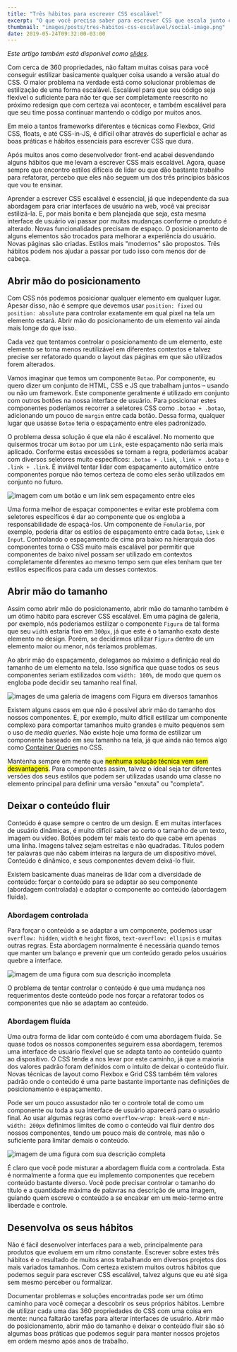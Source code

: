 ```yaml
---
title: "Três hábitos para escrever CSS escalável"
excerpt: "O que você precisa saber para escrever CSS que escala junto com o seu projeto."
thumbnail: "images/posts/tres-habitos-css-escalavel/social-image.png"
date: 2019-05-24T09:32:00-03:00
---
```


_Este artigo também está disponível como [slides][slides]._

Com cerca de 360 propriedades, não faltam muitas coisas para você conseguir
estilizar basicamente qualquer coisa usando a versão atual do CSS. O maior
problema na verdade está como solucionar problemas de estilização de uma forma
escalável. Escalável para que seu código seja flexível o suficiente para não
ter que ser completamente reescrito no próximo redesign que com certeza vai
acontecer, e também escalável para que seu time possa continuar mantendo
o código por muitos anos.

Em meio a tantos frameworks diferentes e técnicas como Flexbox, Grid CSS,
floats, e até CSS-in-JS, é difícil olhar através do superficial e achar as boas
práticas e hábitos essenciais para escrever CSS que dura.

Após muitos anos como desenvolvedor front-end acabei desvendando alguns
hábitos que me levam a escrever CSS mais escalável. Agora, quase sempre que
encontro estilos difíceis de lidar ou que dão bastante trabalho para refatorar,
percebo que eles não seguem um dos três princípios básicos que vou te ensinar.

Aprender a escrever CSS escalável é essencial, já que independente da sua
abordagem para criar interfaces de usuário na web, você vai precisar
estilizá-la. E, por mais bonita e bem planejada que seja, esta mesma interface
de usuário vai passar por muitas mudanças conforme o produto é alterado. Novas
funcionalidades precisam de espaço. O posicionamento de alguns elementos são
trocados para melhorar a experiência do usuário. Novas páginas são criadas.
Estilos mais "modernos" são propostos. Três hábitos podem nos ajudar a passar
por tudo isso com menos dor de cabeça.

## Abrir mão do posicionamento

Com CSS nós podemos posicionar qualquer elemento em qualquer lugar. Apesar
disso, não é sempre que devemos usar `position: fixed` ou `position: absolute`
para controlar exatamente em qual pixel na tela um elemento estará. Abrir mão
do posicionamento de um elemento vai ainda mais longe do que isso.

Cada vez que tentamos controlar o posicionamento de um elemento, este elemento
se torna menos reutilizável em diferentes contextos e talvez precise ser
refatorado quando o layout das páginas em que são utilizados forem alterados.

Vamos imaginar que temos um componente `Botao`. Por componente, eu quero dizer
um conjunto de HTML, CSS e JS que trabalham juntos – usando ou não um
framework. Este componente geralmente é utilizado em conjunto com outros botões
na nossa interface de usuário. Para posicionar estes componentes poderíamos
recorrer a seletores CSS como `.botao + .botao`, adicionando um pouco de
`margin` entre cada botão. Dessa forma, qualquer lugar que usasse `Botao` teria
o espaçamento entre eles padronizado.

O problema dessa solução é que ela não é escalável. No momento que quisermos
trocar um `Botao` por um `Link`, este espaçamento não seria mais aplicado.
Conforme estas excessões se tornam a regra, poderíamos acabar com diversos
seletores muito específicos: `.botao + .link`, `.link + .botao` e
`.link + .link`. É inviável tentar lidar com espaçamento automático entre
componentes porque não temos certeza de como eles serão utilizados em conjunto
no futuro.

![imagem com um botão e um link sem espaçamento entre eles](botao-botao.png)

Uma forma melhor de espaçar componentes e evitar este problema com seletores
específicos é dar ao componente que os engloba a responsabilidade de
espaçá-los. Um componente de `Fomulario`, por exemplo, poderia ditar os estilos
de espaçamento entre cada `Botao`, `Link` e `Input`. Controlando o espaçamento
de cima pra baixo na hierarquia dos componentes torna o CSS muito mais
escalável por permitir que componentes de baixo nível possam ser utilizado em
contextos completamente diferentes ao mesmo tempo sem que eles tenham que ter
estilos específicos para cada um desses contextos.

## Abrir mão do tamanho

Assim como abrir mão do posicionamento, abrir mão do tamanho também é um ótimo
hábito para escrever CSS escalável. Em uma página de galeria, por exemplo, nós
poderíamos estilizar o componente `Figura` de tal forma que seu `width` estaria
fixo em `300px`, já que este é o tamanho exato deste elemento no design. Porém,
se decidirmos utilizar `Figura` dentro de um elemento maior ou menor, nós
teríamos problemas.

Ao abrir mão do espaçamento, delegamos ao máximo a definição real do tamanho de
um elemento na tela. Isso significa que quase todos os seus componentes seriam
estilizados com `width: 100%`, de modo que quem os engloba pode decidir seu
tamanho real final.

![images de uma galeria de imagens com Figura em diversos
tamanhos](galeria-diversa.png)

Existem alguns casos em que não é possível abrir mão do tamanho dos nossos
componentes. É, por exemplo, muito difícil estilizar um componente complexo
para comportar tamanhos muito grandes e muito pequenos sem o uso de _media
queries_. Não existe hoje uma forma de estilizar um componente baseado em seu
tamanho na tela, já que ainda não temos algo como [Container
Queries][container-queries] no CSS.

Mantenha sempre em mente que <mark>nenhuma solução técnica vem sem
desvantagens</mark>. Para componentes assim, talvez o ideal seja ter diferentes
versões dos seus estilos que podem ser utilizadas usando uma classe no elemento
principal para definir uma versão "enxuta" ou "completa".

## Deixar o conteúdo fluir

Conteúdo é quase sempre o centro de um design. E em muitas interfaces de
usuário dinâmicas, é muito difícil saber ao certo o tamanho de um texto, imagem
ou vídeo. Botões podem ter mais texto do que cabe em apenas uma linha. Imagens
talvez sejam estreitas e não quadradas. Títulos podem ter palavras que não
cabem inteiras na largura de um dispositivo móvel. Conteúdo é dinâmico, e seus
componentes devem deixá-lo fluir.

Existem basicamente duas maneiras de lidar com a diversidade de conteúdo:
forçar o conteúdo para se adaptar ao seu componente (abordagem controlada)
e adaptar o componente ao conteúdo (abordagem fluída).

### Abordagem controlada

Para forçar o conteúdo a se adaptar a um componente, podemos usar `overflow: hidden`, `width` e `height` fixos, `text-overflow: ellipsis` e muitas outras
regras. Esta abordagem normalmente é necessária quando temos que manter um
balanço e prevenir que um conteúdo gerado pelos usuários quebre a interface.

![imagem de uma figura com sua descrição incompleta](chicago-controlada.png)

O problema de tentar controlar o conteúdo é que uma mudança nos requerimentos
deste conteúdo pode nos forçar a refatorar todos os componentes que não se
adaptam ao conteúdo.

### Abordagem fluída

Uma outra forma de lidar com conteúdo é com uma abordagem fluída. Se quase
todos os nossos componentes seguirem essa abordagem, teremos uma interface de
usuário flexível que se adapta tanto ao conteúdo quanto ao dispositivo. O CSS
tende a nos levar por este caminho, já que a maioria dos valores padrão foram
definidos com o intuito de deixar o conteúdo fluir. Novas técnicas de layout
como Flexbox e Grid CSS também têm valores padrão onde o conteúdo é uma parte
bastante importante nas definições de posicionamento e espaçamento.

Pode ser um pouco assustador não ter o controle total de como um componente ou
toda a sua interface de usuário aparecerá para o usuário final. Ao usar algumas
regras como `overflow-wrap: break-word` e `min-width: 200px` definimos limites
de como o conteúdo vai fluir dentro dos nossos componentes, tendo um pouco mais
de controle, mas não o suficiente para limitar demais o conteúdo.

![imagem de uma figura com sua descrição completa](chicago-fluida.png)

É claro que você pode misturar a abordagem fluída com a controlada. Esta
é normalmente a forma que eu implemento componentes que recebem conteúdo
bastante diverso. Você pode precisar controlar o tamanho do título
e a quantidade máxima de palavras na descrição de uma imagem, guiando quem
escreve o conteúdo a se encaixar em um meio-termo entre liberdade e controle.

## Desenvolva os seus hábitos

Não é fácil desenvolver interfaces para a web, principalmente para produtos que
evoluem em um ritmo constante. Escrever sobre estes três hábitos é o resultado
de muitos anos trabalhando em diversos projetos dos mais variados tamanhos. Com
certeza existem muitos outros hábitos que podemos seguir para escrever CSS
escalável, talvez alguns que eu até siga sem mesmo perceber ou formalizar.

Documentar problemas e soluções encontradas pode ser um ótimo caminho para você
começar a descobrir os seus próprios hábitos. Lembre de utilizar cada uma das
360 propriedades do CSS com uma coisa em mente: nunca faltarão tarefas para
alterar interfaces de usuário. Abrir mão do posicionamento, abrir mão do
tamanho e deixar o conteúdo fluir são só algumas boas práticas que podemos
seguir para manter nossos projetos em ordem mesmo após anos de trabalho.

[container-queries]: https://alistapart.com/article/container-queries-once-more-unto-the-breach/
[slides]: https://speakerdeck.com/hugobessaa/tres-habitos-para-escrever-css-escalavel
